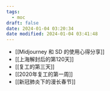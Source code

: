 ```yaml
---
tags:
  - moc
draft: false
date: 2024-01-04 03:20:34
date modified: 2024-01-04 03:41:48
---
```


- [[Midjourney 和 SD 的使用心得分享]]
- [[上海解封后的第120天]]
- [[复工的第三天]]
- [[2020年复工的第一周]]
- [[新冠肺炎下的漫长春节]]
